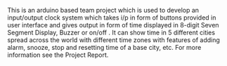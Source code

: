 This is an arduino based team project which is used to develop an input/output clock system which takes i/p in form of buttons provided in user interface and gives 
output in form of time displayed in 8-digit Seven Segment Display, Buzzer or on/off . It can show time in 5 different cities spread across the world with different
time zones with features of adding alarm, snooze, stop and resetting time of a base city, etc. For more information see the Project Report.
